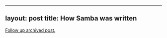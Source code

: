 
---
layout: post
title: How Samba was written
---
[Follow up archived post.](/alex.ciobanu.org/index0735.html)